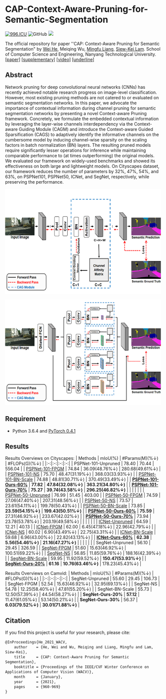 # CAP-Context-Aware-Pruning-for-Semantic-Segmentation

[![996.ICU](https://img.shields.io/badge/link-996.icu-red.svg)](https://996.icu) ![GitHub](https://img.shields.io/github/license/erichhhhho/CAP-Context-Aware-Pruning-for-Semantic-Segmentation.svg) ![](https://img.shields.io/badge/dynamic/json?color=000000&label=GitHub&query=%24.data.totalSubs&suffix=followers&url=https%3A%2F%2Fapi.spencerwoo.com%2Fsubstats%2F%3Fsource%3Dgithub%26queryKey%3Derichhhhho)

The official repository for paper ''CAP: Context-Aware Pruning for Semantic Segmentation" by [Wei He](https://github.com/erichhhhho), Meiqing Wu, [Mingfu Liang](https://wuyujack.github.io/), [Siew-Kei Lam](https://siewkeilam.github.io/ei-research-group/contact.html). School of Computer Science and Engineering, Nanyang Technological University.
<br>[[paper]](https://openaccess.thecvf.com/content/WACV2021/papers/He_CAP_Context-Aware_Pruning_for_Semantic_Segmentation_WACV_2021_paper.pdf) [[supplementary]](https://openaccess.thecvf.com/content/WACV2021/supplemental/He_CAP_Context-Aware_Pruning_WACV_2021_supplemental.pdf) [[video]](https://www.youtube.com/watch?v=fKvswyyxkuw&t=5s) [[underline]](https://underline.io/lecture/8730-510---cap-context-aware-pruning-for-semantic-segmentation) 
## Abstract
Network pruning for deep convolutional neural networks (CNNs) has recently achieved notable research progress on image-level classification. However, most existing pruning methods are not catered to or evaluated on semantic segmentation networks. In this paper, we advocate the importance of contextual information during channel pruning for semantic segmentation networks by presenting a novel Context-aware Pruning framework. Concretely, we formulate the embedded contextual information by leveraging the layer-wise channels interdependency via the Context-aware Guiding Module (CAGM) and introduce the Context-aware Guided Sparsification (CAGS) to adaptively identify the informative channels on the cumbersome model by inducing channel-wise sparsity on the scaling factors in batch normalization (BN) layers. The resulting pruned models require significantly lesser operations for inference while maintaining comparable performance to (at times outperforming) the original models. We evaluated our framework on widely-used benchmarks and showed its effectiveness on both large and lightweight models. On Cityscapes dataset, our framework reduces the number of parameters by 32%, 47%, 54%, and 63%, on PSPNet101, PSPNet50, ICNet, and SegNet, respectively, while preserving the performance.

<p align="center">
  <img src="https://github.com/erichhhhho/CAP-Context-Aware-Pruning-for-Semantic-Segmentation/blob/main/CAG(Base).png" width = "630" height = "340">
</p>

<p align="center">
  <img src="https://github.com/erichhhhho/CAP-Context-Aware-Pruning-for-Semantic-Segmentation/blob/main/CAG(PPM).png" width = "630" height = "340">
</p>

## Requirement
* Python 3.6.4 and [PyTorch 0.4.1](http://pytorch.org/)

## Results
Results Overviews on Cityscapes:
|          Methods         |      mIoU(%)    |  #Params(M)(%&darr;) |   #FLOPs(G)(%&darr;)  | 
|:-:|:-:|:-:|:-:|
| PSPNet-101-Unpruned      |      78.40      |        70.44    |   556.04    |
| [PSPNet-101-FPGM](https://www.cityscapes-dataset.com/anonymous-results/?id=27515b64297787f0b3d927de6461b0aaf9fd7438171a30133672ac07150d6960)         |      74.84      |  36.09(48.76%&darr;) | 280.68(49.61%&darr;)  |
| [PSPNet-101-NS](https://www.cityscapes-dataset.com/anonymous-results/?id=db189ec0c5f213d26ee0ecaaa8504b2c5cc56bfde597c5be867dd3102a319b06)            |      75.70      |  48.47(31.19%&darr;) | 368.03(33.93%&darr;)  |
| [PSPNet-101-BN-Scale](https://www.cityscapes-dataset.com/anonymous-results/?id=93df0c9677854e784c0626ebe14764d739e83f3fb7a4cedcde5f8d65bbe5a7f5)      |      74.88      |  48.81(30.71%&darr;) | 370.49(33.49%&darr;) |
| [**PSPNet-101-Ours-60%**](https://www.cityscapes-dataset.com/anonymous-results/?id=ef41363b3017122964012f6f9e092ac4408fa15100faa2734c2b29c71bca44f0)      |      **77.82**     |  **47.84(32.08%&darr;)** | **363.21(34.80%&darr;)**  |
| [**PSPNet-101-Ours-70%**](https://www.cityscapes-dataset.com/anonymous-results/?id=39771db3aec6d4b278de1ddb788fd79a7d0105e31b7c91557ee57c2cf5050eff)      |      **75.27**      |  **39.74(43.58%&darr;)** | **296.25(46.82%&darr;)**  |
|                         |                   |               |              |
| [PSPNet-50-Unpruned](https://www.cityscapes-dataset.com/anonymous-results/?id=3ac0ae788e1503987ed88b11ad84938dc9aa2b23b0930e88eb9134fcd72d4ead)      |      76.99      |        51.45    |  403.00    |
| [PSPNet-50-FPGM](https://www.cityscapes-dataset.com/anonymous-results/?id=4b58532e1e350ae450051ae2a37e7b2139de37b385f867b7f28ccdfb8b9b5596)          |      74.59      |  27.06(47.40%&darr;) | 207.31(48.56%&darr;)  |
| [PSPNet-50-NS](https://www.cityscapes-dataset.com/anonymous-results/?id=e9fc4f4575abf22204146e7266940f79da226f236d09956f19795ea707d20bb0)            |      73.57      |  23.61(54.11%&darr;) | 199.78(50.43%&darr;)  |
| [PSPNet-50-BN-Scale](https://www.cityscapes-dataset.com/anonymous-results/?id=3a38de8aa38130b2766259fdcbe91a569595142fa636bf6ceb22ea181107d938)      |      73.85      |  **23.59(54.15%&darr;)** | **199.43(50.51%&darr;)** |
| [**PSPNet-50-Ours-60%**](https://www.cityscapes-dataset.com/anonymous-results/?id=4aa50dae2b87134983242fec4bf0b6f94d97f9b6215c16888cd3894311c87fd3)      |      **75.59**     |  27.31(46.92%&darr;) | 233.67(42.02%&darr;)  |
| [**PSPNet-50-Ours-70%**](https://www.cityscapes-dataset.com/anonymous-results/?id=0e9f79ed64a66e535a52e0ef8fc94a1b5d0a6944d4788be9b51902e0fe64660a)      |      73.94      |  23.78(53.78%&darr;) | 203.19(49.58%&darr;)  |
|                         |                   |               |              |
| [ICNet-Unpruned](https://www.cityscapes-dataset.com/anonymous-results/?id=f151111a5955f1f81ac40afb83d7f94c738b3fcd685997103b3feb3689be633e)      |      64.59      |        12.21    |  40.13    |
| [ICNet-FPGM](https://www.cityscapes-dataset.com/anonymous-results/?id=470f748e24e6cd285d474eddc5863edcc2302a7402aef588155b5b865ba1736a)          |      62.00      |  6.45(47.18%&darr;) | 22.96(42.79%&darr;)  |
| [ICNet-NS](https://www.cityscapes-dataset.com/anonymous-results/?id=469c15a3a018e852c3feba4f96312c83533ec30e1af8c2a34736bfde675a963d)            |      60.02      |  6.90(43.49%&darr;) | 22.75(43.31%&darr;)  |
| [ICNet-BN-Scale](https://www.cityscapes-dataset.com/anonymous-results/?id=325df8867f134550bb4842e4a0873c24928352489169f43b19e49b8cba5f6776)      |      59.68      |  6.96(43.00%&darr;) | 22.82(43.13%&darr;) |
| [**ICNet-Ours-60%**](https://www.cityscapes-dataset.com/anonymous-results/?id=c2cb5914a309a4ca41350459471f66173714d6eff0bbb1a623c02cd27da675ed)      |      **62.38**     |  **5.56(54.46%&darr;)** | **21.16(47.27%&darr;)**  |
|                         |                   |               |              |
| SegNet-Unpruned      |      56.10      |        29.45    |  326.59    |
| [SegNet-FPGM](https://www.cityscapes-dataset.com/anonymous-results/?id=5edc3d5fd293ae7231636867880ffabb42d631ecbc44093fbcf8c2cccea804ae)          |      51.60      |  15.63(46.92%&darr;) | 100.51(69.22%&darr;)  |
| [SegNet-NS](https://www.cityscapes-dataset.com/anonymous-results/?id=aaac27587147394582bc2bd766de4f431eaa14c3cde03cfeff194ec8ce145a30)            |      56.85      |  11.85(59.76%&darr;) | 188.16(42.39%&darr;)  |
| [SegNet-BN-Scale](https://www.cityscapes-dataset.com/anonymous-results/?id=01e0779ab87011540a7e4305842c765b5974d0f9b591721b45b8873734604fb4)      |      59.95      |  11.92(59.52%&darr;) | **150.47(53.93%&darr;)** |
| [**SegNet-Ours-20%**](https://www.cityscapes-dataset.com/anonymous-results/?id=e90072c504efacbaf31ac75716cbe71d51e15c76f99f93524c31b9826418b705)      |      **61.16**     |  **10.76(63.46%&darr;)** | 178.23(45.43%&darr;)  |

Results Overviews on Camvid:
|          Methods         |      mIoU(%)    |  #Params(M)(%&darr;) |   #FLOPs(G)(%&darr;)  | 
|:-:|:-:|:-:|:-:|
| SegNet-Unpruned      |      55.60      |        29.45    |   106.73    |
| SegNet-FPGM          |      52.54      |   15.63(46.92%&darr;) | 32.95(69.13%&darr;)  |
| SegNet-NS            |      54.78      |   12.25(58.40%&darr;) | 47.81(55.20%&darr;)  |
| SegNet-BN-Scale      |      55.73      |   12.50(57.39%&darr;) | 44.54(58.27%&darr;) |
| **SegNet-Ours-20%**      |      **57.12**     |  11.47(61.05%&darr;) |  53.14(50.21%&darr;)  |
| **SegNet-Ours-30%**      |      56.37     |  **6.03(79.52%&darr;)** | **30.01(71.88%&darr;)**  |


## Citation
If you find this project is useful for your research, please cite:
```
@InProceedings{He_2021_WACV,
    author    = {He, Wei and Wu, Meiqing and Liang, Mingfu and Lam, Siew-Kei},
    title     = {CAP: Context-Aware Pruning for Semantic Segmentation},
    booktitle = {Proceedings of the IEEE/CVF Winter Conference on Applications of Computer Vision (WACV)},
    month     = {January},
    year      = {2021},
    pages     = {960-969}
}
```
